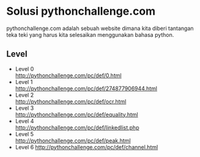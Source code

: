 # Solusi pythonchallenge.com

pythonchallenge.com adalah sebuah website dimana kita diberi tantangan teka teki yang harus kita selesaikan menggunakan bahasa python.

## Level
* Level 0  
  http://pythonchallenge.com/pc/def/0.html
* Level 1  
  http://pythonchallenge.com/pc/def/274877906944.html
* Level 2  
  http://pythonchallenge.com/pc/def/ocr.html
* Level 3  
  http://pythonchallenge.com/pc/def/equality.html
* Level 4  
  http://pythonchallenge.com/pc/def/linkedlist.php
* Level 5  
  http://pythonchallenge.com/pc/def/peak.html
* Level 6
  http://pythonchallenge.com/pc/def/channel.html